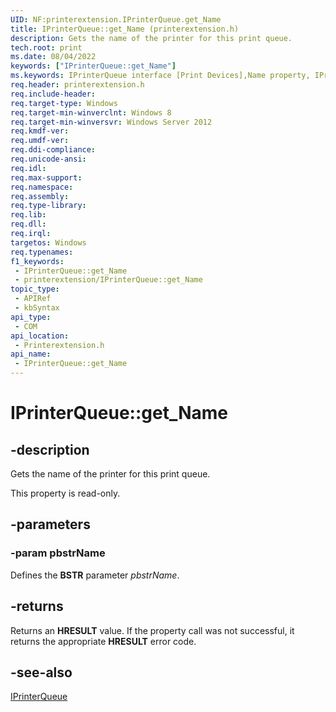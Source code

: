 ```yaml
---
UID: NF:printerextension.IPrinterQueue.get_Name
title: IPrinterQueue::get_Name (printerextension.h)
description: Gets the name of the printer for this print queue.
tech.root: print
ms.date: 08/04/2022
keywords: ["IPrinterQueue::get_Name"]
ms.keywords: IPrinterQueue interface [Print Devices],Name property, IPrinterQueue.Name, IPrinterQueue.get_Name, IPrinterQueue::Name, IPrinterQueue::get_Name, Name property [Print Devices], Name property [Print Devices],IPrinterQueue interface, get_Name, print.iprinterqueue_name, printerextension/IPrinterQueue::Name, printerextension/IPrinterQueue::get_Name
req.header: printerextension.h
req.include-header: 
req.target-type: Windows
req.target-min-winverclnt: Windows 8
req.target-min-winversvr: Windows Server 2012
req.kmdf-ver: 
req.umdf-ver: 
req.ddi-compliance: 
req.unicode-ansi: 
req.idl: 
req.max-support: 
req.namespace: 
req.assembly: 
req.type-library: 
req.lib: 
req.dll: 
req.irql: 
targetos: Windows
req.typenames: 
f1_keywords:
 - IPrinterQueue::get_Name
 - printerextension/IPrinterQueue::get_Name
topic_type:
 - APIRef
 - kbSyntax
api_type:
 - COM
api_location:
 - Printerextension.h
api_name:
 - IPrinterQueue::get_Name
---
```


# IPrinterQueue::get_Name

## -description

Gets the name of the printer for this print queue.

This property is read-only.

## -parameters

### -param pbstrName

Defines the **BSTR** parameter *pbstrName*.

## -returns

Returns an **HRESULT** value. If the property call was not successful, it returns the appropriate **HRESULT** error code.

## -see-also

[IPrinterQueue](./nn-printerextension-iprinterqueue.md)